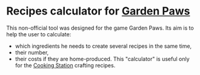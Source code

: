 # Recipes calculator for [Garden Paws](https://gardenpawsgame.com/)
This non-official tool was designed for the game Garden Paws. Its aim is to help the user to calculate:
* which ingredients he needs to create several recipes in the same time,
* their number,
* their costs if they are home-produced.
This "calculator" is useful only for the [Cooking Station](https://gardenpaws.fandom.com/wiki/Cooking_Station) crafting recipes.
